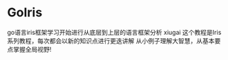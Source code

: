 # GoIris
go语言iris框架学习开始进行从底层到上层的语言框架分析
xiugai 
这个教程是Iris系列教程，每次都会以新的知识点进行更迭讲解
从小例子理解大智慧，从基本要点掌握全局视野!